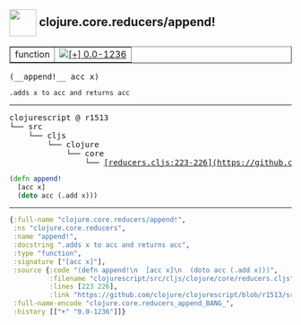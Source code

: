 ## <img width="48px" valign="middle" src="http://i.imgur.com/Hi20huC.png"> clojure.core.reducers/append!

 <table border="1">
<tr>
<td>function</td>
<td><a href="https://github.com/cljsinfo/api-refs/tree/0.0-1236"><img valign="middle" alt="[+] 0.0-1236" src="https://img.shields.io/badge/+-0.0--1236-lightgrey.svg"></a> </td>
</tr>
</table>

 <samp>
(__append!__ acc x)<br>
</samp>

```
.adds x to acc and returns acc
```

---

 <pre>
clojurescript @ r1513
└── src
    └── cljs
        └── clojure
            └── core
                └── <ins>[reducers.cljs:223-226](https://github.com/clojure/clojurescript/blob/r1513/src/cljs/clojure/core/reducers.cljs#L223-L226)</ins>
</pre>

```clj
(defn append!
  [acc x]
  (doto acc (.add x)))
```


---

```clj
{:full-name "clojure.core.reducers/append!",
 :ns "clojure.core.reducers",
 :name "append!",
 :docstring ".adds x to acc and returns acc",
 :type "function",
 :signature ["[acc x]"],
 :source {:code "(defn append!\n  [acc x]\n  (doto acc (.add x)))",
          :filename "clojurescript/src/cljs/clojure/core/reducers.cljs",
          :lines [223 226],
          :link "https://github.com/clojure/clojurescript/blob/r1513/src/cljs/clojure/core/reducers.cljs#L223-L226"},
 :full-name-encode "clojure.core.reducers_append_BANG_",
 :history [["+" "0.0-1236"]]}

```
